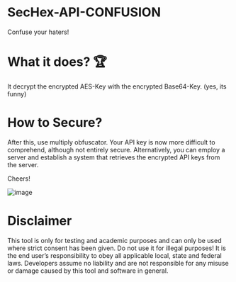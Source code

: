 # SecHex-API-CONFUSION
Confuse your haters!

# What it does? 🏆
It decrypt the encrypted AES-Key with the encrypted Base64-Key. (yes, its funny) 

# How to Secure?

After this, use multiply obfuscator. Your API key is now more difficult to comprehend,
although not entirely secure. Alternatively, you can employ a server and establish a system that retrieves the encrypted API keys from the server.

Cheers!

![image](https://github.com/SecHex/SecHex-API-CONFUSION/assets/96635023/97fc398d-6cc5-46c2-a84b-563dc7673269)



# Disclaimer
This tool is only for testing and academic purposes and can only be used where strict consent has been given. Do not use it for illegal purposes! It is the end user’s responsibility to obey all applicable local, state and federal laws. Developers assume no liability and are not responsible for any misuse or damage caused by this tool and software in general.
